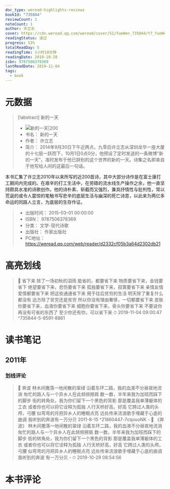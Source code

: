 ```yaml
---
doc_type: weread-highlights-reviews
bookId: "735844"
reviewCount: 1
noteCount: 1
author: 许立志
cover: https://cdn.weread.qq.com/weread/cover/51/YueWen_735844/t7_YueWen_735844.jpg
readingStatus: 读过
progress: 53%
totalReadDay: 5
readingTime: 1小时10分钟
readingDate: 2019-10-28
isbn: 9787506378369
lastReadDate: 2019-11-04
tags:
  - book
---
```

# 元数据
> [!abstract] 新的一天
> - ![ 新的一天|200](https://cdn.weread.qq.com/weread/cover/51/YueWen_735844/t7_YueWen_735844.jpg)
> - 书名： 新的一天
> - 作者： 许立志
> - 简介： 2014年9月30日下午近两点，九零后许立志从深圳龙华一座大厦的十七层一跃而下，10月1日0点0分，他预设了定时发送的一条微博“新的一天”，准时发布于他已辞别的这个世界的新的一天。诗集之名即来自于他写给人间的这最后一句话。

本书汇集了许立志2010年以来所写的近200首诗，其中大部分诗作是在富士康打工期间内完成的。在艰辛的打工生活中，在劳碌的流水线生产操作之余，他一直坚持颇具水准的诗歌创作。他的诗朴素、斩截而又强烈，兼具抒情性与批判性，常以荒诞的或令人震惊的笔触书写悲辛的底层生活与幽深的死亡诗意，以此来为两亿多命运的同路人立言，为底层的生存作证。
> - 出版时间： 2015-03-01 00:00:00
> - ISBN： 9787506378369
> - 分类： 文学-现代诗歌
> - 出版社： 作家出版社
> - PC地址：https://weread.qq.com/web/reader/d2332cf05b3a64d2302db21

# 高亮划线



> 📌 省下来    除了一场初秋的泪雨    能省的，都要省下来    物质要省下来，金钱要省下    绝望要省下来，悲伤要省下来    孤独要省下来，寂寞要省下来    亲情友情爱情都要省下来    把这些通通省下来    用于往后贫穷的生活    明天除了重复什么都没有    远方除了贫穷还是贫穷    所以你没有理由奢侈，一切都要省下来    皮肤你要省下来，血液你要省下来    细胞你要省下来，骨头你要省下来    不要说你再没有可省的东西了    至少你还有你，可以省下来 
> ⏱ 2019-11-04 09:00:47 ^735844-5-8591-8861

# 读书笔记

## 2011年

### 划线评论
> 📌 奔波
    林木间撒落一地闲散的翠绿
    沿着东环二路，我的血液不分昼夜地流淌
    匆忙的路人与一个异乡人在此频频擦肩
    数一数，半年来我为加班而踩下的脚步
    街的转角处，我为你们留下一个黑色的背影
    那是覆盖我单薄躯体的工衣
    或者你也可以将它诠释为孤独
    人行天桥好高，好高
    它跨过人类的头颅，弓腰
    似弯弯的月把异乡人的睡眠点亮
    远处传来流浪歌手埋藏于心底的曲调
    我听到的奔波有一万分贝
    2011-8-15  ^21860447-7ctpiooNK
    - 💭 《奔波》
    林木间撒落一地闲散的翠绿
    沿着东环二路，我的血液不分昼夜地流淌
    匆忙的路人与一个异乡人在此频频擦肩
    数一数，半年来我为加班而踩下的脚步
    街的转角处，我为你们留下一个黑色的背影
    那是覆盖我单薄躯体的工衣
    或者你也可以将它诠释为孤独
    人行天桥好高，好高
    它跨过人类的头颅，弓腰
    似弯弯的月把异乡人的睡眠点亮
    远处传来流浪歌手埋藏于心底的曲调
    我听到的奔波
    有一万分贝
    - ⏱ 2019-10-29 08:54:56
   
# 本书评论

